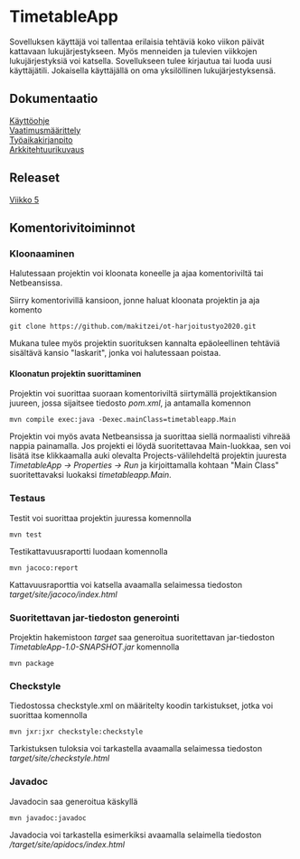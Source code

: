 # TimetableApp

Sovelluksen käyttäjä voi tallentaa erilaisia tehtäviä koko viikon päivät kattavaan lukujärjestykseen. Myös menneiden ja tulevien viikkojen lukujärjestyksiä voi katsella. Sovellukseen tulee kirjautua tai luoda uusi käyttäjätili. Jokaisella käyttäjällä on oma yksilöllinen lukujärjestyksensä.

## Dokumentaatio
[Käyttöohje](https://github.com/makitzei/ot-harjoitustyo2020/blob/master/dokumentaatio/kayttoohje.md)  
[Vaatimusmäärittely](https://github.com/makitzei/ot-harjoitustyo2020/blob/master/dokumentaatio/vaatimusmaarittely.md)  
[Työaikakirjanpito](https://github.com/makitzei/ot-harjoitustyo2020/blob/master/dokumentaatio/tuntikirjanpito.md)  
[Arkkitehtuurikuvaus](https://github.com/makitzei/ot-harjoitustyo2020/blob/master/dokumentaatio/arkkitehtuuri.md)  

## Releaset
[Viikko 5](https://github.com/makitzei/ot-harjoitustyo2020/releases)  

## Komentorivitoiminnot
### Kloonaaminen
Halutessaan projektin voi kloonata koneelle ja ajaa komentoriviltä tai Netbeansissa.
  
Siirry komentorivillä kansioon, jonne haluat kloonata projektin ja aja komento  
```
git clone https://github.com/makitzei/ot-harjoitustyo2020.git
```
Mukana tulee myös projektin suorituksen kannalta epäoleellinen tehtäviä sisältävä kansio "laskarit", jonka voi halutessaan poistaa.  

#### Kloonatun projektin suorittaminen
Projektin voi suorittaa suoraan komentoriviltä siirtymällä projektikansion juureen, jossa sijaitsee tiedosto *pom.xml*, ja antamalla komennon  
```
mvn compile exec:java -Dexec.mainClass=timetableapp.Main
```
Projektin voi myös avata Netbeansissa ja suorittaa siellä normaalisti vihreää nappia painamalla. Jos projekti ei löydä suoritettavaa Main-luokkaa, sen voi lisätä itse klikkaamalla auki olevalta Projects-välilehdeltä projektin juuresta *TimetableApp -> Properties -> Run* ja kirjoittamalla kohtaan "Main Class" suoritettavaksi luokaksi *timetableapp.Main*.

### Testaus
Testit voi suorittaa projektin juuressa komennolla
```
mvn test
```
Testikattavuusraportti luodaan komennolla 
```
mvn jacoco:report
```
Kattavuusraporttia voi katsella avaamalla selaimessa tiedoston *target/site/jacoco/index.html*

### Suoritettavan jar-tiedoston generointi

Projektin hakemistoon *target* saa generoitua suoritettavan jar-tiedoston *TimetableApp-1.0-SNAPSHOT.jar* komennolla
```
mvn package
```

### Checkstyle
Tiedostossa checkstyle.xml on määritelty koodin tarkistukset, jotka voi suorittaa komennolla
```
mvn jxr:jxr checkstyle:checkstyle
```
Tarkistuksen tuloksia voi tarkastella avaamalla selaimessa tiedoston *target/site/checkstyle.html*

### Javadoc
Javadocin saa generoitua käskyllä
```
mvn javadoc:javadoc
```
Javadocia voi tarkastella esimerkiksi avaamalla selaimella tiedoston */target/site/apidocs/index.html*
